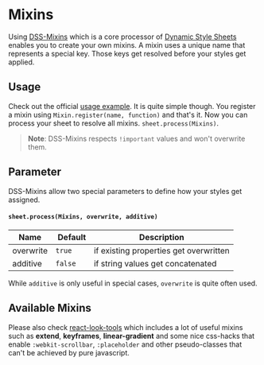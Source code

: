 # Mixins

Using [DSS-Mixins](https://github.com/dynamicstylesheets/DSS-Mixins) which is a core processor of [Dynamic Style Sheets](https://github.com/dynamicstylesheets/Dynamic-Style-Sheets) enables you to create your own mixins. A mixin uses a unique name that represents a special key. Those keys get resolved before your styles get applied.

## Usage
Check out the official [usage example](https://github.com/dynamicstylesheets/DSS-Mixins#usage).
It is quite simple though. You register a mixin using `Mixin.register(name, function)` and that's it. Now you can process your sheet to resolve all mixins. `sheet.process(Mixins)`.
> **Note**: DSS-Mixins respects `!important` values and won't overwrite them.

## Parameter
DSS-Mixins allow two special parameters to define how your styles get assigned. 

#### `sheet.process(Mixins, overwrite, additive)`
| Name | Default | Description |
|------|---------|-------------|
|overwrite| `true`| if existing properties get overwritten |
| additive | `false` | if string values get concatenated |
While `additive` is only useful in special cases, `overwrite` is quite often used.
 
## Available Mixins
Please also check [react-look-tools](https://github.com/rofrischmann/react-look-tools) which includes a lot of useful mixins such as **extend**, **keyframes**, **linear-gradient** and some nice css-hacks that enable `:webkit-scrollbar`, `:placeholder` and other pseudo-classes that can't be achieved by pure javascript.